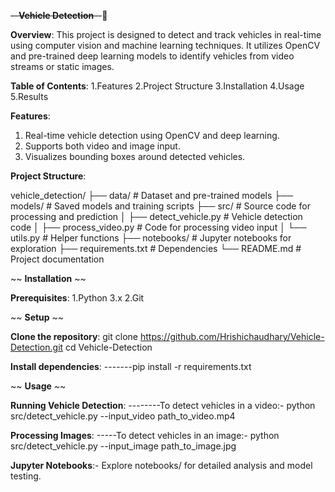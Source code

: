 ~~--__Vehicle Detection__--~~🚗

__Overview__:
This project is designed to detect and track vehicles in real-time using computer vision and machine learning techniques. It utilizes OpenCV and pre-trained deep learning models to identify vehicles from video streams or static images.

__Table of Contents__:
1.Features
2.Project Structure
3.Installation
4.Usage
5.Results

__Features__:
1. Real-time vehicle detection using OpenCV and deep learning.
2. Supports both video and image input.
3. Visualizes bounding boxes around detected vehicles.


__Project Structure__:

vehicle_detection/
├── data/                 # Dataset and pre-trained models
├── models/               # Saved models and training scripts
├── src/                  # Source code for processing and prediction
│   ├── detect_vehicle.py # Vehicle detection code
│   ├── process_video.py  # Code for processing video input
│   └── utils.py          # Helper functions
├── notebooks/            # Jupyter notebooks for exploration
├── requirements.txt      # Dependencies
└── README.md             # Project documentation

~~ __Installation__ ~~

__Prerequisites__:
1.Python 3.x
2.Git

~~ __Setup__ ~~

__Clone the repository__:
git clone https://github.com/Hrishichaudhary/Vehicle-Detection.git
cd Vehicle-Detection

__Install dependencies__:
-------pip install -r requirements.txt

~~ __Usage__ ~~

__Running Vehicle Detection__:
--------To detect vehicles in a video:- python src/detect_vehicle.py --input_video path_to_video.mp4

__Processing Images__:
-----To detect vehicles in an image:- python src/detect_vehicle.py --input_image path_to_image.jpg

__Jupyter Notebooks__:- Explore notebooks/ for detailed analysis and model testing.

